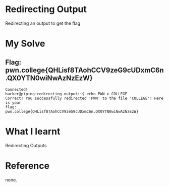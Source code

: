 # Redirecting Output 

Redirecting an output to get the flag

# My Solve 
## Flag: pwn.college{QHLisf8TAohCCV9zeG9cUDxmC6n.QX0YTN0wiNwAzNzEzW}

```
Connected!
hacker@piping~redirecting-output:~$ echo PWN > COLLEGE
Correct! You successfully redirected 'PWN' to the file 'COLLEGE'! Here is your                                                                      flag:
pwn.college{QHLisf8TAohCCV9zeG9cUDxmC6n.QX0YTN0wiNwAzNzEzW}
```

# What I learnt 

Redirecting Outputs 

# Reference

none.
